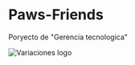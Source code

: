 # Paws-Friends
Poryecto de "Gerencia tecnologica"

![Variaciones logo](https://github.com/wolfis21/Paws-Friends/assets/86305184/a6c200d6-257d-4a5e-bd5e-dafb8ae48b9a)
